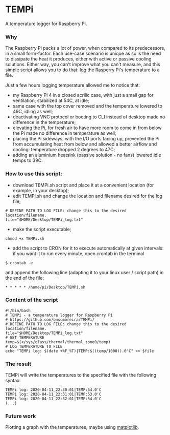 # TEMPi
A temperature logger for Raspberry Pi.

### Why
The Raspberry Pi packs a lot of power, when compared to its predecessors, in a small form-factor. Each use-case scenario is unique as so is the need to dissipate the heat it produces, either with active or passive cooling solutions. Either way, you can't improve what you can't measure, and this simple script allows you to do that: log the Rasperry Pi's temperature to a file.

Just a few hours logging temperature allowed me to notice that:
- my Raspberry Pi 4 in a closed acrilic case, with just a small gap for ventilation, stabilized at 54C, at idle;
- same case with the top cover removed and the temperature lowered to 49C, idling as well;
- deactivating VNC protocol or booting to CLI instead of desktop made no difference in the temperature;
- elevating the Pi, for fresh air to have more room to come in from below the Pi made no difference in temperature as well;
- placing the Pi sideways, with the I/O ports facing up, prevented the Pi from accumulating heat from below and allowed a better airflow and cooling: temperature dropped 2 degrees to 47C;
- adding an aluminium heatsink (passive solution - no fans) lowered idle temps to 39C.

### How to use this script:
- download TEMPi.sh script and place it at a convenient location (for example, in your desktop);
- edit TEMPi.sh and change the location and filename desired for the log file;
```
# DEFINE PATH TO LOG FILE: change this to the desired location/filename.
file="$HOME/Desktop/TEMPi_log.txt"
```
- make the script executable;
```
chmod +x TEMPi.sh
```
- add the script to CRON for it to execute automatically at given intervals: if you want it to run every minute, open crontab in the terminal
```
$ crontab -e
```
and append the following line (adapting it to your linux user / script path) in the end of the file:
```
* * * * * /home/pi/Desktop/TEMPi.sh
```

### Content of the script
```
#!/bin/bash
# TEMPi - a temperature logger for Raspberry Pi
# https://github.com/bmscmoreira/TEMPi/
# DEFINE PATH TO LOG FILE: change this to the desired location/filename.
file="$HOME/Desktop/TEMPi_log.txt"
# GET TEMPERATURE
temp=$(</sys/class/thermal/thermal_zone0/temp)
# LOG TEMPERATURE TO FILE
echo "TEMPi log: $(date +%F_%T)|TEMP:$((temp/1000)).0'C" >> $file
```

### The result
TEMPi will write the temperatures to the specified file with the following syntax:
```
TEMPi log: 2020-04-11_22:30:01|TEMP:54.0'C
TEMPi log: 2020-04-11_22:31:01|TEMP:53.0'C
TEMPi log: 2020-04-11_22:32:01|TEMP:54.0'C
(...)
```

### Future work
Plotting a graph with the temperatures, maybe using [matplotlib](https://matplotlib.org).
